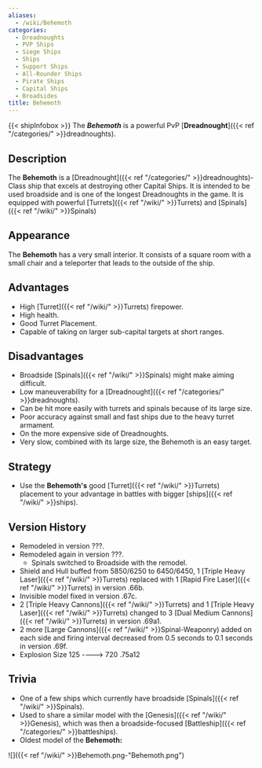 ```yaml
---
aliases:
  - /wiki/Behemoth
categories:
  - Dreadnoughts
  - PVP Ships
  - Siege Ships
  - Ships
  - Support Ships
  - All-Rounder Ships
  - Pirate Ships
  - Capital Ships
  - Broadsides
title: Behemoth
---
```


{{< shipInfobox >}} The **_Behemoth_** is a powerful PvP [**Dreadnought**]({{< ref "/categories/" >}}dreadnoughts).

## Description

The **Behemoth** is a [Dreadnought]({{< ref "/categories/" >}}dreadnoughts)-Class ship that excels at destroying other Capital Ships. It is intended to be used broadside and is one of the longest Dreadnoughts in the game. It is equipped with powerful [Turrets]({{< ref "/wiki/" >}}Turrets) and [Spinals]({{< ref "/wiki/" >}}Spinals)

## Appearance

The **Behemoth** has a very small interior. It consists of a square room with a small chair and a teleporter that leads to the outside of the ship.

## Advantages

- High [Turret]({{< ref "/wiki/" >}}Turrets) firepower.
- High health.
- Good Turret Placement.
- Capable of taking on larger sub-capital targets at short ranges.

## Disadvantages

- Broadside [Spinals]({{< ref "/wiki/" >}}Spinals) might make aiming difficult.
- Low maneuverability for a [Dreadnought]({{< ref "/categories/" >}}dreadnoughts).
- Can be hit more easily with turrets and spinals because of its large size.
- Poor accuracy against small and fast ships due to the heavy turret armament.
- On the more expensive side of Dreadnoughts.
- Very slow, combined with its large size, the Behemoth is an easy target.

## Strategy

- Use the **Behemoth's** good [Turret]({{< ref "/wiki/" >}}Turrets) placement to your advantage in battles with bigger [ships]({{< ref "/wiki/" >}}ships).

## Version History

- Remodeled in version ???.
- Remodeled again in version ???.
  - Spinals switched to Broadside with the remodel.
- Shield and Hull buffed from 5850/6250 to 6450/6450, 1 [Triple Heavy Laser]({{< ref "/wiki/" >}}Turrets) replaced with 1 [Rapid Fire Laser]({{< ref "/wiki/" >}}Turrets) in version .66b.
- Invisible model fixed in version .67c.
- 2 [Triple Heavy Cannons]({{< ref "/wiki/" >}}Turrets) and 1 [Triple Heavy Laser]({{< ref "/wiki/" >}}Turrets) changed to 3 [Dual Medium Cannons]({{< ref "/wiki/" >}}Turrets) in version .69a1.
- 2 more [Large Cannons]({{< ref "/wiki/" >}}Spinal-Weaponry) added on each side and firing interval decreased from 0.5 seconds to 0.1 seconds in version .69f.
- Explosion Size 125 ----> 720 .75a12

## Trivia

- One of a few ships which currently have broadside [Spinals]({{< ref "/wiki/" >}}Spinals).
- Used to share a similar model with the [Genesis]({{< ref "/wiki/" >}}Genesis), which was then a broadside-focused [Battleship]({{< ref "/categories/" >}}battleships).
- Oldest model of the **Behemoth:**

![]({{< ref "/wiki/" >}}Behemoth.png-"Behemoth.png")
